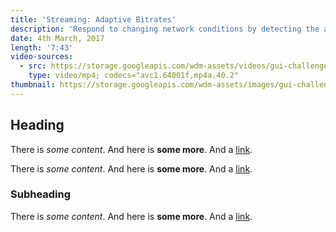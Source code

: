 ```yaml
---
title: 'Streaming: Adaptive Bitrates'
description: 'Respond to changing network conditions by detecting the available bandwidth and inserting video chunks of appropriate bitrates.'
date: 4th March, 2017
length: '7:43'
video-sources:
  - src: https://storage.googleapis.com/wdm-assets/videos/gui-challenges/tabs.mp4
    type: video/mp4; codecs="avc1.64001f,mp4a.40.2"
thumbnail: https://storage.googleapis.com/wdm-assets/images/gui-challenges/tabs.jpg
---
```

## Heading

There is *some content*. And here is **some more**. And a [link](http://test.com).

There is *some content*. And here is **some more**. And a [link](http://test.com).

### Subheading

There is *some content*. And here is **some more**. And a [link](http://test.com).
